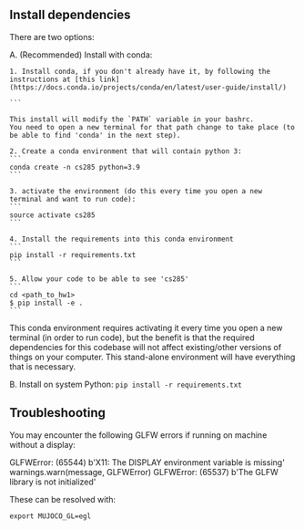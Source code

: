 ## Install dependencies

There are two options:

A. (Recommended) Install with conda:

	1. Install conda, if you don't already have it, by following the instructions at [this link](https://docs.conda.io/projects/conda/en/latest/user-guide/install/)
	
	```
	
	This install will modify the `PATH` variable in your bashrc.
	You need to open a new terminal for that path change to take place (to be able to find 'conda' in the next step).
	
	2. Create a conda environment that will contain python 3:
	```
	conda create -n cs285 python=3.9
	```
	
	3. activate the environment (do this every time you open a new terminal and want to run code):
	```
	source activate cs285
	```
	
	4. Install the requirements into this conda environment
	```
	pip install -r requirements.txt
	```
	
	5. Allow your code to be able to see 'cs285'
	```
	cd <path_to_hw1>
	$ pip install -e .
	```

This conda environment requires activating it every time you open a new terminal (in order to run code), but the benefit is that the required dependencies for this codebase will not affect existing/other versions of things on your computer. This stand-alone environment will have everything that is necessary.


B. Install on system Python:
	```
	pip install -r requirements.txt
	```

## Troubleshooting 

You may encounter the following GLFW errors if running on machine without a display:

GLFWError: (65544) b'X11: The DISPLAY environment variable is missing'
  warnings.warn(message, GLFWError)
GLFWError: (65537) b'The GLFW library is not initialized'

These can be resolved with:
```
export MUJOCO_GL=egl
```